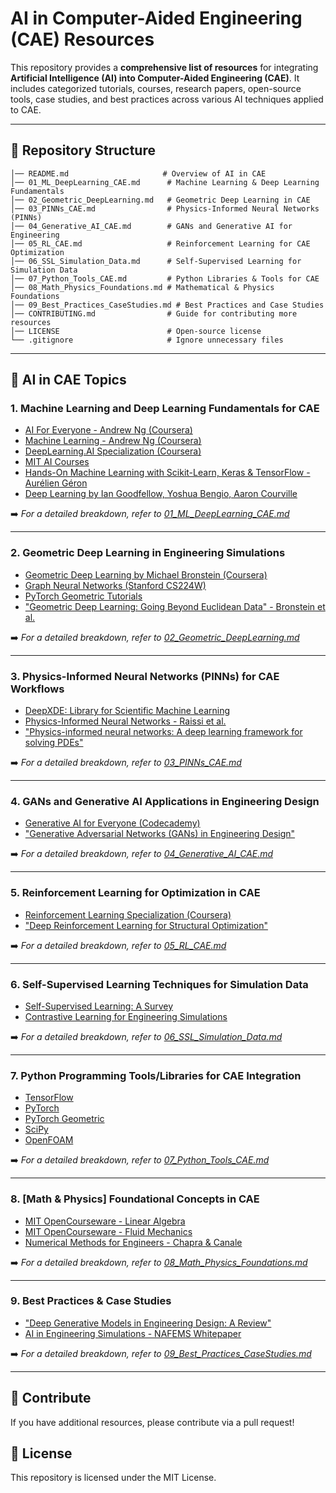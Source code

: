 # AI in Computer-Aided Engineering (CAE) Resources

This repository provides a **comprehensive list of resources** for integrating **Artificial Intelligence (AI) into Computer-Aided Engineering (CAE)**. It includes categorized tutorials, courses, research papers, open-source tools, case studies, and best practices across various AI techniques applied to CAE.

---

## 📂 Repository Structure

```
│── README.md                     # Overview of AI in CAE
│── 01_ML_DeepLearning_CAE.md      # Machine Learning & Deep Learning Fundamentals
│── 02_Geometric_DeepLearning.md   # Geometric Deep Learning in CAE
│── 03_PINNs_CAE.md                # Physics-Informed Neural Networks (PINNs)
│── 04_Generative_AI_CAE.md        # GANs and Generative AI for Engineering
│── 05_RL_CAE.md                   # Reinforcement Learning for CAE Optimization
│── 06_SSL_Simulation_Data.md      # Self-Supervised Learning for Simulation Data
│── 07_Python_Tools_CAE.md         # Python Libraries & Tools for CAE
│── 08_Math_Physics_Foundations.md # Mathematical & Physics Foundations
│── 09_Best_Practices_CaseStudies.md # Best Practices and Case Studies
│── CONTRIBUTING.md                # Guide for contributing more resources
│── LICENSE                        # Open-source license
└── .gitignore                     # Ignore unnecessary files
```

---

## 📌 AI in CAE Topics

### **1. Machine Learning and Deep Learning Fundamentals for CAE**
- [AI For Everyone - Andrew Ng (Coursera)](https://www.coursera.org/learn/ai-for-everyone)
- [Machine Learning - Andrew Ng (Coursera)](https://www.coursera.org/learn/machine-learning)
- [DeepLearning.AI Specialization (Coursera)](https://www.coursera.org/specializations/deep-learning)
- [MIT AI Courses](https://ocw.mit.edu/courses/electrical-engineering-and-computer-science/)
- [Hands-On Machine Learning with Scikit-Learn, Keras & TensorFlow - Aurélien Géron](https://www.oreilly.com/library/view/hands-on-machine-learning/9781492032632/)
- [Deep Learning by Ian Goodfellow, Yoshua Bengio, Aaron Courville](https://www.deeplearningbook.org/)

➡️ *For a detailed breakdown, refer to [01_ML_DeepLearning_CAE.md](01_ML_DeepLearning_CAE.md)*

---

### **2. Geometric Deep Learning in Engineering Simulations**
- [Geometric Deep Learning by Michael Bronstein (Coursera)](https://geometricdeeplearning.com/)
- [Graph Neural Networks (Stanford CS224W)](http://web.stanford.edu/class/cs224w/)
- [PyTorch Geometric Tutorials](https://pytorch-geometric.readthedocs.io/en/latest/)
- ["Geometric Deep Learning: Going Beyond Euclidean Data" - Bronstein et al.](https://arxiv.org/abs/2104.13478)

➡️ *For a detailed breakdown, refer to [02_Geometric_DeepLearning.md](02_Geometric_DeepLearning.md)*

---

### **3. Physics-Informed Neural Networks (PINNs) for CAE Workflows**
- [DeepXDE: Library for Scientific Machine Learning](https://github.com/lululxvi/deepxde)
- [Physics-Informed Neural Networks - Raissi et al.](https://arxiv.org/abs/1711.10561)
- ["Physics-informed neural networks: A deep learning framework for solving PDEs"](https://www.sciencedirect.com/science/article/pii/S0021999119307125)

➡️ *For a detailed breakdown, refer to [03_PINNs_CAE.md](03_PINNs_CAE.md)*

---

### **4. GANs and Generative AI Applications in Engineering Design**
- [Generative AI for Everyone (Codecademy)](https://www.codecademy.com/learn/introduction-to-generative-ai)
- ["Generative Adversarial Networks (GANs) in Engineering Design"](https://arxiv.org/abs/2203.06820)

➡️ *For a detailed breakdown, refer to [04_Generative_AI_CAE.md](04_Generative_AI_CAE.md)*

---

### **5. Reinforcement Learning for Optimization in CAE**
- [Reinforcement Learning Specialization (Coursera)](https://www.coursera.org/specializations/reinforcement-learning)
- ["Deep Reinforcement Learning for Structural Optimization"](https://arxiv.org/abs/2304.01481)

➡️ *For a detailed breakdown, refer to [05_RL_CAE.md](05_RL_CAE.md)*

---

### **6. Self-Supervised Learning Techniques for Simulation Data**
- [Self-Supervised Learning: A Survey](https://arxiv.org/abs/1911.08843)
- [Contrastive Learning for Engineering Simulations](https://arxiv.org/abs/2204.07870)

➡️ *For a detailed breakdown, refer to [06_SSL_Simulation_Data.md](06_SSL_Simulation_Data.md)*

---

### **7. Python Programming Tools/Libraries for CAE Integration**
- [TensorFlow](https://www.tensorflow.org/)
- [PyTorch](https://pytorch.org/)
- [PyTorch Geometric](https://pytorch-geometric.readthedocs.io/en/latest/)
- [SciPy](https://scipy.org/)
- [OpenFOAM](https://www.openfoam.com/)

➡️ *For a detailed breakdown, refer to [07_Python_Tools_CAE.md](07_Python_Tools_CAE.md)*

---

### **8. [Math & Physics] Foundational Concepts in CAE**
- [MIT OpenCourseware - Linear Algebra](https://ocw.mit.edu/courses/mathematics/18-06-linear-algebra-spring-2010/)
- [MIT OpenCourseware - Fluid Mechanics](https://ocw.mit.edu/courses/mechanical-engineering/2-25-advanced-fluid-mechanics-fall-2013/)
- [Numerical Methods for Engineers - Chapra & Canale](https://www.pearson.com/)

➡️ *For a detailed breakdown, refer to [08_Math_Physics_Foundations.md](08_Math_Physics_Foundations.md)*

---

### **9. Best Practices & Case Studies**
- ["Deep Generative Models in Engineering Design: A Review"](https://arxiv.org/abs/2108.05588)
- [AI in Engineering Simulations - NAFEMS Whitepaper](https://www.nafems.org/)

➡️ *For a detailed breakdown, refer to [09_Best_Practices_CaseStudies.md](09_Best_Practices_CaseStudies.md)*

---

## 🚀 Contribute
If you have additional resources, please contribute via a pull request!

## 📜 License
This repository is licensed under the MIT License.
